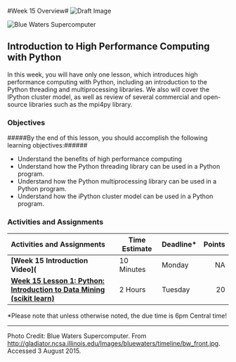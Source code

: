 #Week 15 Overview#
![Draft Image](../images/Draft_Version_picture.png)

![Blue Waters Supercomputer](images/bluewatersimage.jpg)
## Introduction to High Performance Computing with Python ##

In this week, you will have only one lesson, which introduces high performance computing with Python, including an introduction to the Python threading and multiprocessing libraries. We also will cover the IPython cluster model, as well as  review of several commercial and open-source libraries such as the mpi4py library.

### Objectives ###

#####By the end of this lesson, you should accomplish the following learning objectives:######

- Understand the benefits of high performance computing
- Understand how the Python threading library can be used in a Python program.
- Understand how the Python multiprocessing library can be used in a Python program.
- Understand how the iPython cluster model can be used in a Python program.

### Activities and Assignments ###

|Activities and Assignments | Time Estimate | Deadline* | Points|
|:------| -----|-------|----------:|
|**[Week 15 Introduction Video](**|10 Minutes|Monday |NA|
|**[Week 15 Lesson 1: Python: Introduction to Data Mining (scikit learn)](lesson1.md)**| 2 Hours |Tuesday| 20|

*Please note that unless otherwise noted, the due time is 6pm Central time!

----------

Photo Credit: Blue Waters Supercomputer. From http://gladiator.ncsa.illinois.edu/Images/bluewaters/timeline/bw_front.jpg. Accessed 3 August 2015.
